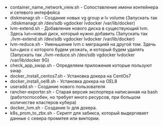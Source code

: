 - container_name_network_view.sh - Сопоставление имени контейнера и сетевого интерфейса
- diskmanagr.sh - Создание новых vg group и lv volume (Запускать так ./diskmanagr.sh /dev/sdb vgdocker lvdocker /var/lib/docker)
- lvm-extend.sh - Добавление нового диска в существующий lvm. Здесь lun=новый диск, который нужно добавить (Запускать так ./lvm-extend.sh /dev/sdb vgdocker lvdocker /var/lib/docker)
- lvm-reduce.sh - Уменьшение lvm c миграцией на другой том. Здечь lun=диск с которого будем уезжать, и который будем удалять (Запускать так ./lvm-reduce.sh /dev/sdb vgdocker lvdocker /var/lib/docker 9G)
- check_app_swap.sh - Определяем приложения которые пользуют swap
- docker_install_centos7.sh - Установка докера на CentOs7
- docker_install_oel8.sh - Установка докера на OEL8
- useradd.sh - Создание нового пользователя
- rancher-exporter.sh - Старая версия экспортера написанная на bash (работоспособен, но требует много ресурсов, при большом количестве кластеров кубера)
- docker_lvm.sh - Создание lv для докера.
- k8s_prom_to_zbx.sh - Скрипт для забикса, который выдергивает данные с севера промитея или виктории.